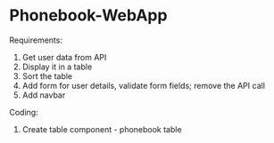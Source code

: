 # Phonebook-WebApp

Requirements:
1. Get user data from API
2. Display it in a table
3. Sort the table
4. Add form for user details, validate form fields; remove the API call
5. Add navbar

Coding:
1. Create table component - phonebook table
